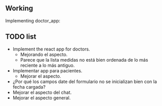## Working

Implementing doctor_app:    
    
## TODO list

- Implement the react app for doctors.
  - Mejorando el aspecto.
  - Parece que la lista medidas no está bien ordenada de lo más reciente a lo más antiguo.
- Implementar app para pacientes.
  - Mejorar el aspecto. 
- ¿Por qué los campos date del formulario no se inicializan bien con la fecha cargada?
- Mejorar el aspecto del chat.
- Mejorar el aspecto general.